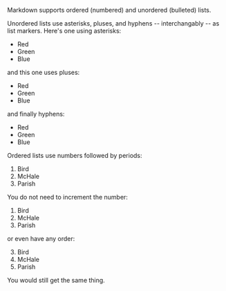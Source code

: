 Markdown supports ordered (numbered) and unordered (bulleted) lists.

Unordered lists use asterisks, pluses, and hyphens -- interchangably -- as list markers. Here's one using asterisks: 

 *   Red
 *   Green
 *   Blue

and this one uses pluses:

 +   Red
 +   Green
 +   Blue

and finally hyphens:

 -   Red
 -   Green
 -   Blue

Ordered lists use numbers followed by periods:

 1.  Bird
 2.  McHale
 3.  Parish

You do not need to increment the number:

 1.  Bird
 1.  McHale
 1.  Parish

or even have any order:

 3. Bird
 1. McHale
 8. Parish

You would still get the same thing.
